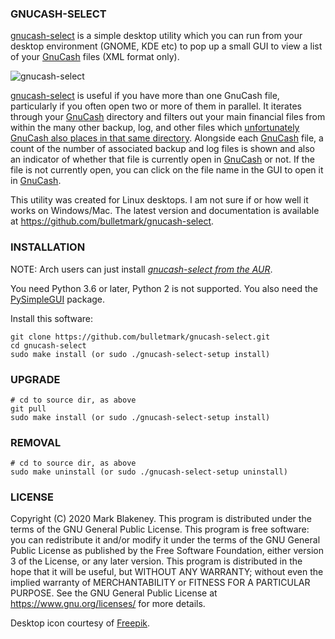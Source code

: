 ### GNUCASH-SELECT

[gnucash-select][REPO] is a simple desktop utility which you can run
from your desktop environment (GNOME, KDE etc) to pop up a small GUI to
view a list of your [GnuCash][GNUC] files (XML format only).

![gnucash-select](https://i.postimg.cc/Sx2bNLW2/gnucash-select.png)

[gnucash-select][REPO] is useful if you have more than one GnuCash
file, particularly if you often open two or more of them in parallel. It
iterates through your [GnuCash][GNUC] directory and filters out your
main financial files from within the many other backup, log, and other
files which [unfortunately GnuCash also places in that same
directory](https://bugs.gnucash.org/show_bug.cgi?id=619119). Alongside
each [GnuCash][GNUC] file, a count of the number of associated backup
and log files is shown and also an indicator of whether that file is
currently open in [GnuCash][GNUC] or not. If the file is not currently
open, you can click on the file name in the GUI to open it in
[GnuCash][GNUC].

This utility was created for Linux desktops. I am not sure if or how
well it works on Windows/Mac. The latest version and documentation is
available at https://github.com/bulletmark/gnucash-select.

### INSTALLATION

NOTE: Arch users can just install [_gnucash-select from the
AUR_][AUR].

You need Python 3.6 or later, Python 2 is not supported. You also need
the [PySimpleGUI](https://pypi.org/project/PySimpleGUI/) package.

Install this software:

    git clone https://github.com/bulletmark/gnucash-select.git
    cd gnucash-select
    sudo make install (or sudo ./gnucash-select-setup install)

### UPGRADE

    # cd to source dir, as above
    git pull
    sudo make install (or sudo ./gnucash-select-setup install)

### REMOVAL

    # cd to source dir, as above
    sudo make uninstall (or sudo ./gnucash-select-setup uninstall)

### LICENSE

Copyright (C) 2020 Mark Blakeney. This program is distributed under the
terms of the GNU General Public License.
This program is free software: you can redistribute it and/or modify it
under the terms of the GNU General Public License as published by the
Free Software Foundation, either version 3 of the License, or any later
version.
This program is distributed in the hope that it will be useful, but
WITHOUT ANY WARRANTY; without even the implied warranty of
MERCHANTABILITY or FITNESS FOR A PARTICULAR PURPOSE. See the GNU General
Public License at <https://www.gnu.org/licenses/> for more details.

Desktop icon courtesy of [Freepik](https://www.flaticon.com/authors/freepik).

[REPO]: https://github.com/bulletmark/gnucash-select/
[AUR]: https://aur.archlinux.org/packages/gnucash-select/
[GNUC]: https://www.gnucash.org/

<!-- vim: se ai syn=markdown: -->
